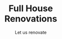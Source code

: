 ---
id: 'hero-default-02'
heroBG: 'hero-bg hero-default-bg-02'
subtitle: 'Let us renovate '
title: 'Full House<br /> Renovations'
desc: ' Elengecy is a leading full house, bathroom ,kitchen , built-in cupboards (BIC), bar and bedroom storage design, installer<br /> and manufacturer in Johanesburg.'
---